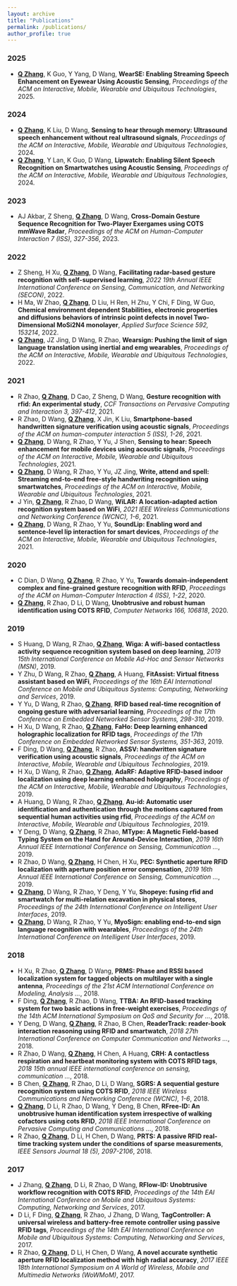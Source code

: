 ```yaml
---
layout: archive
title: "Publications"
permalink: /publications/
author_profile: true
---
```


### 2025

- **<u>Q Zhang</u>**, K Guo, Y Yang, D Wang, **WearSE: Enabling Streaming Speech Enhancement on Eyewear Using Acoustic Sensing**, *Proceedings of the ACM on Interactive, Mobile, Wearable and Ubiquitous Technologies*, 2025.

### 2024

- **<u>Q Zhang</u>**, K Liu, D Wang, **Sensing to hear through memory: Ultrasound speech enhancement without real ultrasound signals**, *Proceedings of the ACM on Interactive, Mobile, Wearable and Ubiquitous Technologies*, 2024.
- **<u>Q Zhang</u>**, Y Lan, K Guo, D Wang, **Lipwatch: Enabling Silent Speech Recognition on Smartwatches using Acoustic Sensing**, *Proceedings of the ACM on Interactive, Mobile, Wearable and Ubiquitous Technologies*, 2024.

### 2023

-  AJ Akbar, Z Sheng, **<u>Q Zhang</u>**, D Wang, **Cross-Domain Gesture Sequence Recognition for Two-Player Exergames using COTS mmWave Radar**, *Proceedings of the ACM on Human-Computer Interaction 7 (ISS), 327-356*, 2023.

### 2022

- Z Sheng, H Xu, **<u>Q Zhang</u>**, D Wang, **Facilitating radar-based gesture recognition with self-supervised learning**, *2022 19th Annual IEEE International Conference on Sensing, Communication, and Networking (SECON)*, 2022.
- H Ma, W Zhao, **<u>Q Zhang</u>**, D Liu, H Ren, H Zhu, Y Chi, F Ding, W Guo, **Chemical environment dependent Stabilities, electronic properties and diffusions behaviors of intrinsic point defects in novel Two-Dimensional MoSi2N4 monolayer**, *Applied Surface Science 592, 153214*, 2022.
- **<u>Q Zhang</u>**, JZ Jing, D Wang, R Zhao, **Wearsign: Pushing the limit of sign language translation using inertial and emg wearables**, *Proceedings of the ACM on Interactive, Mobile, Wearable and Ubiquitous Technologies*, 2022.

### 2021

- R Zhao, **<u>Q Zhang</u>**, D Cao, Z Sheng, D Wang, **Gesture recognition with rfid: An experimental study**, *CCF Transactions on Pervasive Computing and Interaction 3, 397-412*, 2021.
- R Zhao, D Wang, **<u>Q Zhang</u>**, X Jin, K Liu, **Smartphone-based handwritten signature verification using acoustic signals**, *Proceedings of the ACM on human-computer interaction 5 (ISS), 1-26*, 2021.
- **<u>Q Zhang</u>**, D Wang, R Zhao, Y Yu, J Shen, **Sensing to hear: Speech enhancement for mobile devices using acoustic signals**, *Proceedings of the ACM on Interactive, Mobile, Wearable and Ubiquitous Technologies*, 2021.
- **<u>Q Zhang</u>**, D Wang, R Zhao, Y Yu, JZ Jing, **Write, attend and spell: Streaming end-to-end free-style handwriting recognition using smartwatches**, *Proceedings of the ACM on Interactive, Mobile, Wearable and Ubiquitous Technologies*, 2021.
- J Yin, **<u>Q Zhang</u>**, R Zhao, D Wang, **WiLAR: A location-adapted action recognition system based on WiFi**, *2021 IEEE Wireless Communications and Networking Conference (WCNC), 1-6*, 2021.
- **<u>Q Zhang</u>**, D Wang, R Zhao, Y Yu, **SoundLip: Enabling word and sentence-level lip interaction for smart devices**, *Proceedings of the ACM on Interactive, Mobile, Wearable and Ubiquitous Technologies*, 2021.

### 2020

- C Dian, D Wang, **<u>Q Zhang</u>**, R Zhao, Y Yu, **Towards domain-independent complex and fine-grained gesture recognition with RFID**, *Proceedings of the ACM on Human-Computer Interaction 4 (ISS), 1-22*, 2020.
- **<u>Q Zhang</u>**, R Zhao, D Li, D Wang, **Unobtrusive and robust human identification using COTS RFID**, *Computer Networks 166, 106818*, 2020.

### 2019

- S Huang, D Wang, R Zhao, **<u>Q Zhang</u>**, **Wiga: A wifi-based contactless activity sequence recognition system based on deep learning**, *2019 15th International Conference on Mobile Ad-Hoc and Sensor Networks (MSN)*, 2019.
- Y Zhu, D Wang, R Zhao, **<u>Q Zhang</u>**, A Huang, **FitAssist: Virtual fitness assistant based on WiFi**, *Proceedings of the 16th EAI International Conference on Mobile and Ubiquitous Systems: Computing, Networking and Services*, 2019.
- Y Yu, D Wang, R Zhao, **<u>Q Zhang</u>**, **RFID based real-time recognition of ongoing gesture with adversarial learning**, *Proceedings of the 17th Conference on Embedded Networked Sensor Systems, 298-310*, 2019.
- H Xu, D Wang, R Zhao, **<u>Q Zhang</u>**, **FaHo: Deep learning enhanced holographic localization for RFID tags**, *Proceedings of the 17th Conference on Embedded Networked Sensor Systems, 351-363*, 2019.
- F Ding, D Wang, **<u>Q Zhang</u>**, R Zhao, **ASSV: handwritten signature verification using acoustic signals**, *Proceedings of the ACM on Interactive, Mobile, Wearable and Ubiquitous Technologies*, 2019.
- H Xu, D Wang, R Zhao, **<u>Q Zhang</u>**, **AdaRF: Adaptive RFID-based indoor localization using deep learning enhanced holography**, *Proceedings of the ACM on Interactive, Mobile, Wearable and Ubiquitous Technologies*, 2019.
- A Huang, D Wang, R Zhao, **<u>Q Zhang</u>**, **Au-id: Automatic user identification and authentication through the motions captured from sequential human activities using rfid**, *Proceedings of the ACM on Interactive, Mobile, Wearable and Ubiquitous Technologies*, 2019.
- Y Deng, D Wang, **<u>Q Zhang</u>**, R Zhao, **MType: A Magnetic Field-based Typing System on the Hand for Around-Device Interaction**, *2019 16th Annual IEEE International Conference on Sensing, Communication …*, 2019.
- R Zhao, D Wang, **<u>Q Zhang</u>**, H Chen, H Xu, **PEC: Synthetic aperture RFID localization with aperture position error compensation**, *2019 16th Annual IEEE International Conference on Sensing, Communication …*, 2019.
- **<u>Q Zhang</u>**, D Wang, R Zhao, Y Deng, Y Yu, **Shopeye: fusing rfid and smartwatch for multi-relation excavation in physical stores**, *Proceedings of the 24th International Conference on Intelligent User Interfaces*, 2019.
- **<u>Q Zhang</u>**, D Wang, R Zhao, Y Yu, **MyoSign: enabling end-to-end sign language recognition with wearables**, *Proceedings of the 24th International Conference on Intelligent User Interfaces*, 2019.

### 2018

- H Xu, R Zhao, **<u>Q Zhang</u>**, D Wang, **PRMS: Phase and RSSI based localization system for tagged objects on multilayer with a single antenna**, *Proceedings of the 21st ACM International Conference on Modeling, Analysis …*, 2018.
- F Ding, **<u>Q Zhang</u>**, R Zhao, D Wang, **TTBA: An RFID-based tracking system for two basic actions in free-weight exercises**, *Proceedings of the 14th ACM International Symposium on QoS and Security for …*, 2018.
- Y Deng, D Wang, **<u>Q Zhang</u>**, R Zhao, B Chen, **ReaderTrack: reader-book interaction reasoning using RFID and smartwatch**, *2018 27th International Conference on Computer Communication and Networks …*, 2018.
- R Zhao, D Wang, **<u>Q Zhang</u>**, H Chen, A Huang, **CRH: A contactless respiration and heartbeat monitoring system with COTS RFID tags**, *2018 15th annual IEEE international conference on sensing, communication …*, 2018.
- B Chen, **<u>Q Zhang</u>**, R Zhao, D Li, D Wang, **SGRS: A sequential gesture recognition system using COTS RFID**, *2018 IEEE Wireless Communications and Networking Conference (WCNC), 1-6*, 2018.
- **<u>Q Zhang</u>**, D Li, R Zhao, D Wang, Y Deng, B Chen, **RFree-ID: An unobtrusive human identification system irrespective of walking cofactors using cots RFID**, *2018 IEEE International Conference on Pervasive Computing and Communications …*, 2018.
- R Zhao, **<u>Q Zhang</u>**, D Li, H Chen, D Wang, **PRTS: A passive RFID real-time tracking system under the conditions of sparse measurements**, *IEEE Sensors Journal 18 (5), 2097-2106*, 2018.

### 2017

- J Zhang, **<u>Q Zhang</u>**, D Li, R Zhao, D Wang, **RFlow-ID: Unobtrusive workflow recognition with COTS RFID**, *Proceedings of the 14th EAI International Conference on Mobile and Ubiquitous Systems: Computing, Networking and Services*, 2017.
- D Li, F Ding, **<u>Q Zhang</u>**, R Zhao, J Zhang, D Wang, **TagController: A universal wireless and battery-free remote controller using passive RFID tags**, *Proceedings of the 14th EAI International Conference on Mobile and Ubiquitous Systems: Computing, Networking and Services*, 2017.
- R Zhao, **<u>Q Zhang</u>**, D Li, H Chen, D Wang, **A novel accurate synthetic aperture RFID localization method with high radial accuracy**, *2017 IEEE 18th International Symposium on A World of Wireless, Mobile and Multimedia Networks (WoWMoM)*, 2017.
